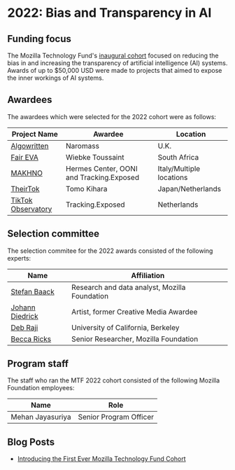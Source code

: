 # 2022: Bias and Transparency in AI

## Funding focus

The Mozilla Technology Fund's [inaugural cohort](https://foundation.mozilla.org/en/blog/introducing-the-first-ever-mozilla-technology-fund-cohort/) focused on reducing the bias in and increasing the transparency of artificial intelligence (AI) systems. Awards of up to $50,000 USD were made to projects that aimed to expose the inner workings of AI systems.



## Awardees

The awardees which were selected for the 2022 cohort were as follows:

| Project Name  | Awardee  | Location |
|---|---|---|
|[Algowritten](https://algowritten.org/stepford-app/)|Naromass|U.K.|
|[Fair EVA](https://www.faireva.org/)|Wiebke Toussaint|South Africa|
|[MAKHNO](https://www.hermescenter.org/projects/)|Hermes Center, OONI and Tracking.Exposed|Italy/Multiple locations|
|[TheirTok](https://www.tomokihara.com/)|Tomo Kihara|Japan/Netherlands|
|[TikTok Observatory](https://tiktok.tracking.exposed/)|Tracking.Exposed|Netherlands|



## Selection committee

The selection commitee for the 2022 awards consisted of the following experts:

|Name  | Affiliation  |
|---|---|
|[Stefan Baack](https://sbaack.com/)|Research and data analyst, Mozilla Foundation|
|[Johann Diedrick](http://www.johanndiedrick.com/)|Artist, former Creative Media Awardee|
|[Deb Raji](https://en.wikipedia.org/wiki/Deborah_Raji)|University of California, Berkeley|
|[Becca Ricks](https://beccaricks.space/)|Senior Researcher, Mozilla Foundation|

## Program staff

The staff who ran the MTF 2022 cohort consisted of the following Mozilla Foundation employees:

|Name  | Role  |
|---|---|
|Mehan Jayasuriya|Senior Program Officer|

## Blog Posts
* [Introducing the First Ever Mozilla Technology Fund Cohort](https://foundation.mozilla.org/en/blog/introducing-the-first-ever-mozilla-technology-fund-cohort/)
